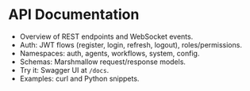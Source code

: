 # API Documentation

- Overview of REST endpoints and WebSocket events.
- Auth: JWT flows (register, login, refresh, logout), roles/permissions.
- Namespaces: auth, agents, workflows, system, config.
- Schemas: Marshmallow request/response models.
- Try it: Swagger UI at `/docs`.
- Examples: curl and Python snippets.
